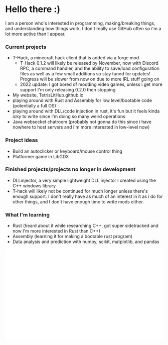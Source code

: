 # Hello there :)

I am a person who's interested in programming, making/breaking things, and understanding how things work.
I don't really use GitHub often so i'm a lot more active than I appear.

### Current projects
- T-Hack, a minecraft hack client that is added via a forge mod
  - T-Hack 0.1.2 will likely be released by November, now with Discord RPC, a command handler, and the ability to save/load configuration files as well as a few small additions so stay tuned for updates! Progress will be slower from now on due to more IRL stuff going on
  - 2022 update: I got bored of modding video games, unless i get more support I'm only releasing 0.2.0 then stopping
- My website, TetrisLitHub.github.io
- playing around with Rust and Assembly for low level/bootable code (potentially a full OS)
- playing around with DLL/code injection in rust, it's fun but it feels kinda icky to write since i'm doing so many weird operations
- Java websocket chatroom (probably not gonna do this since i have nowhere to host servers and i'm more interested in low-level now)

### Project ideas
- Build an autoclicker or keyboard/mouse control thing
- Platformer game in LibGDX

### Finished projects/projects no longer in development
- DLLinjector, a very simple lightweight DLL injector I created using the C++ windows library
- T-hack will likely not be continued for much longer unless there's enough support. I don't really have as much of an interest in it as i do for other things, and I don't have enough time to write mods either.

### What I'm learning
- Rust (heard about it while researching C++, got super sidetracked and now I'm more interested in Rust than C++)
- Assembly (learning it for making a bootable rust program)
- Data analysis and prediction with numpy, scikit, matplotlib, and pandas

![](https://github.com/joiellantero/github-stats/blob/master/generated/languages.svg)
